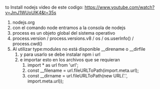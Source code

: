 to Install nodejs
video de este codigo: https://www.youtube.com/watch?v=JmJ1WUoUIK4&t=35s

1. nodejs.org
2. con el comando node entramos a la consola de nodejs
3. process es un objeto global del sistema operativo
4. process.version / process.versions.v8 / os / os.userInfo() / process.cwd()
5. Al utilizar type:modules no está disponible __direname o __dirfile
   1. y para usarlo se debe instalar npm i url
   2. e importar esto en los archivos que se requieran 
      1. import * as url from 'url'; 
      2. const __filename = url.fileURLToPath(import.meta.url); 
      3. const __dirname = url.fileURLToPath(new URL('.', import.meta.url));

